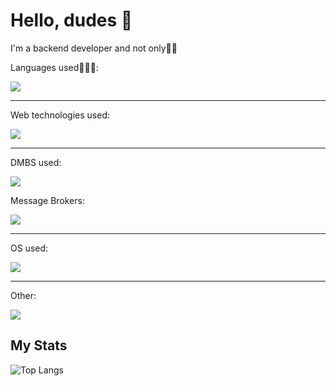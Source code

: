 # Hello, dudes 👾

I'm a backend developer and not only🧏‍♂️

Languages used🧑🏼‍💻:

[![](https://skillicons.dev/icons?i=java,c,cs,python,bash)](https://skillicons.dev)

___

 Web technologies used:

 [![](https://skillicons.dev/icons?i=dotnet,fastapi)](https://skillicons.dev)

___

DMBS used: 

[![](https://skillicons.dev/icons?i=mongodb,mysql,postgresql)](https://skillicons.dev)

Message Brokers:

[![](https://skillicons.dev/icons?i=rabbitmq)](https://skillicons.dev)

___
OS used:

[![](https://skillicons.dev/icons?i=arch,windows)](https://skillicons.dev)

___

Other:

[![](https://skillicons.dev/icons?i=git,linux,docker,obsidian)](https://skillicons.dev)

 ## My Stats

 ![Top Langs](https://github-readme-stats.vercel.app/api/top-langs/?username=IgorPetrovcm&layout=donut)
